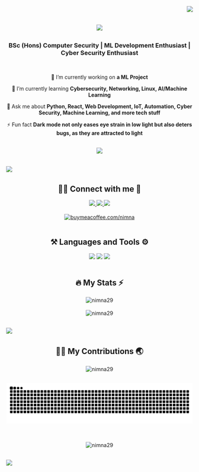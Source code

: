 <img align="right" src="https://api.visitorbadge.io/api/visitors?path=https%3A%2F%2Fgithub.com%2Fnimna29&labelColor=%23697689&countColor=%232ccce4&style=flat" />

<h1 align="center">
    <img src="https://readme-typing-svg.herokuapp.com/?font=Kanit&weight=600&size=36&color=1091F7&center=true&vCenter=true&width=500&height=70&duration=4000&lines=😎+Hello+World!+👋;+I'm+Nimna+Niwarthana;" />
</h1>

<h3 align="center">BSc (Hons) Computer Security | ML Development Enthusiast | Cyber Security Enthusiast</h3>
<br>

<div align="center">

🔭 I’m currently working on **a ML Project**

🌱 I’m currently learning **Cybersecurity, Networking, Linux, AI/Machine Learning**

💬 Ask me about **Python, React, Web Development, IoT, Automation, Cyber Security, Machine Learning, and more tech stuff**

⚡ Fun fact **Dark mode not only eases eye strain in low light but also deters bugs, as they are attracted to light**

</div>
<br>

<div align="center"> 
    <img width="92%" src="https://github.com/nimna29/Nimna29/assets/77341013/eb688b76-0f7d-436e-8fe2-3869f839c756" />
</div>

<br>

<a href="https://www.youtube.com/watch?v=j2BdNDTlWbo"><img src="https://user-images.githubusercontent.com/73097560/115834477-dbab4500-a447-11eb-908a-139a6edaec5c.gif"/></a>

<h2 align="center">👨‍💻 Connect with me 📲</h2>
<div align="center"> 
  <a href="https://www.linkedin.com/in/nimna-niwarthana">
    <img src="https://img.shields.io/badge/LinkedIn-0077B5?style=for-the-badge&logo=linkedin&logoColor=white"/>
  </a>
    
  <a href="https://twitter.com/niwarthananimna">
    <img src="https://img.shields.io/badge/Twitter-black?style=for-the-badge&logo=X" />
  </a>
  
  <a href="https://nimna29.github.io/nimna-niwarthana">
     <img src="https://img.shields.io/badge/Portfolio-FF5722?style=for-the-badge&color=0384fc&logo=todoist&logoColor=white"/>
  </a>
</div>

<br>

<div align="center">
    <a href="https://www.buymeacoffee.com/nimna"> <img align="center" src="https://cdn.buymeacoffee.com/buttons/v2/default-yellow.png" height="34" width="130" alt="buymeacoffee.com/nimna" /></a><br>
</div>

<br>


<h2 align="center">⚒️ Languages and Tools ⚙️</h2>
<div align="center">
    <img src="https://skillicons.dev/icons?i=py,typescript,javascript,c,cs,bash,html,css,php,arduino,dart&theme=dark" />
    <img src="https://skillicons.dev/icons?i=fastapi,django,react,nodejs,flutter,firebase,mongodb,heroku,anaconda,docker&theme=dark" />
    <img src="https://skillicons.dev/icons?i=linux,tensorflow,sklearn,opencv,pytorch,git,vscode,vim,wordpress,figma,ps,ai&theme=dark" />
</div>
<br>

<h2 align="center">🔥 My Stats ⚡</h2>
<div align="center">
    <img src="https://github-readme-stats.vercel.app/api/top-langs/?username=nimna29&langs_count=8&theme=tokyonight&hide_border=true&include_all_commits=true&count_private=true&layout=compact&card_width=380px" alt="nimna29"/>
</div>
<br>

<div align="center">
    <img align="center" src="https://github-readme-stats.vercel.app/api?username=nimna29&show_icons=true&theme=tokyonight&hide_border=true" alt="nimna29" />
</div>
<br>


<a href="https://www.youtube.com/watch?v=lfucQM07tGQ"><img src="https://user-images.githubusercontent.com/73097560/115834477-dbab4500-a447-11eb-908a-139a6edaec5c.gif"/></a>


<h2 align="center">👨‍💻 My Contributions 🌏</h2>

<div align="center">
    <img align="center" src="https://github-readme-streak-stats.herokuapp.com/?user=nimna29&show_icons=true&theme=tokyonight&hide_border=true" alt="nimna29" />
</div>

<div align="center">
    <h2></h2>
    <img alt="snake eating my contributions" src="https://raw.githubusercontent.com/nimna29/Nimna29/output/github-contribution-grid-snake-dark.svg" />
    <h2></h2>
</div>

<br>
<div align="center">
    <img src="https://github-profile-trophy.vercel.app/?username=nimna29&theme=tokyonight&margin-h=15&margin-w=5&no-bg=true" alt="nimna29" />
</div>
<br>

<a href="https://www.youtube.com/watch?v=cpraXaw7dyc"><img src="https://user-images.githubusercontent.com/73097560/115834477-dbab4500-a447-11eb-908a-139a6edaec5c.gif"/></a>
